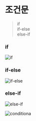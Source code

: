 # 조건문
> if   
> if-else   
> else-if   

### if
![if](https://user-images.githubusercontent.com/84886987/135010962-cf172f9a-1202-4198-800b-d91b1848f7a5.png)

### if-else
![if-else](https://user-images.githubusercontent.com/84886987/135011229-bf0f963c-3949-4f28-878c-53096b11b333.png)

### else-if
![else-if](https://user-images.githubusercontent.com/84886987/135011364-aeb7738b-97c5-4978-97bf-cce70dbc210d.png)

![conditiona](https://user-images.githubusercontent.com/84886987/135011370-8c1153a4-84dd-40c2-be76-2ef0bdb0f4aa.png)
